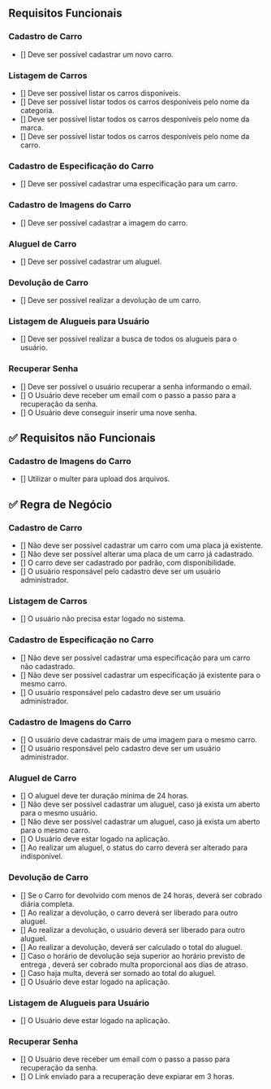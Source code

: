 
## Requisitos Funcionais


### Cadastro de Carro

- [] Deve ser possível cadastrar um novo carro.

### Listagem de Carros

- [] Deve ser possível listar os carros disponíveis.
- [] Deve ser possível listar todos os carros desponíveis pelo nome da categoria.
- [] Deve ser possível listar todos os carros desponíveis pelo nome da marca.
- [] Deve ser possível listar todos os carros desponíveis pelo nome da carro.


### Cadastro de Especificação do Carro

- [] Deve ser possível cadastrar uma especificação para um carro.


### Cadastro de Imagens do Carro

- [] Deve ser possível cadastrar a imagem do carro.


### Aluguel de Carro

- [] Deve ser possível cadastrar um aluguel.


### Devolução de Carro

- [] Deve ser possível realizar a devolução de um carro.


### Listagem de Alugueis para Usuário

- [] Deve ser possível realizar a busca de todos os alugueis para o usuário.


### Recuperar Senha

- [] Deve ser possível o usuário recuperar a senha informando o email.
- [] O Usuário deve receber um email com o passo a passo para a recuperação da senha.
- [] O Usuário deve conseguir inserir uma nove senha.


## :white_check_mark: Requisitos não Funcionais


### Cadastro de Imagens do Carro
- [] Utilizar o multer para upload dos arquivos.


## :white_check_mark: Regra de Negócio

### Cadastro de Carro
- [] Não deve ser possível cadastrar um carro com uma placa já existente.
- [] Não deve ser possível alterar uma placa de um carro já cadastrado.
- [] O carro deve ser cadastrado por padrão, com disponibilidade.
- [] O usuário responsável pelo cadastro deve ser um usuário administrador.


### Listagem de Carros

- [] O usuário não precisa estar logado no sistema.


### Cadastro de Especificação no Carro

- [] Não deve ser possível cadastrar uma especificação para um carro não cadastrado.
- [] Não deve ser possível cadastrar um especificação já existente para o mesmo carro.
- [] O usuário responsável pelo cadastro deve ser um usuário administrador.


### Cadastro de Imagens do Carro

- [] O usuário deve cadastrar mais de uma imagem para o mesmo carro.
- [] O usuário responsável pelo cadastro deve ser um usuário administrador.


### Aluguel de Carro

- [] O aluguel deve ter duração mínima de 24 horas.
- [] Não deve ser possível cadastrar um aluguel, caso já exista um aberto para o mesmo usuário.
- [] Não deve ser possível cadastrar um aluguel, caso já exista um aberto para o mesmo carro.
- [] O Usuário deve estar logado na aplicação.
- [] Ao realizar um aluguel, o status do carro deverá ser alterado para indisponível.


### Devolução de Carro

- [] Se o Carro for devolvido com menos de 24 horas, deverá ser cobrado diária completa.
- [] Ao realizar a devolução, o carro deverá ser liberado para outro aluguel.
- [] Ao realizar a devolução, o usuário deverá ser liberado para outro aluguel.
- [] Ao realizar a devolução, deverá ser calculado o total do aluguel.
- [] Caso o horário de devolução seja superior ao horário previsto de entrega , deverá ser cobrado multa proporcional aos dias de atraso.
- [] Caso haja multa, deverá ser somado ao total do aluguel.
- [] O Usuário deve estar logado na aplicação.


### Listagem de Alugueis para Usuário

- [] O Usuário deve estar logado na aplicação.


### Recuperar Senha 

- [] O Usuário deve receber um email com o passo a passo para recuperação da senha.
- [] O Link enviado para a recuperação deve expiarar em 3 horas.